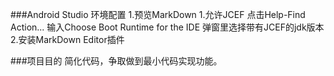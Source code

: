 ###Android Studio 环境配置
    1.预览MarkDown
        1.允许JCEF
            点击Help-Find Action...
            输入Choose Boot Runtime for the IDE
            弹窗里选择带有JCEF的jdk版本
        2.安装MarkDown Editor插件


###项目目的
    简化代码，争取做到最小代码实现功能。